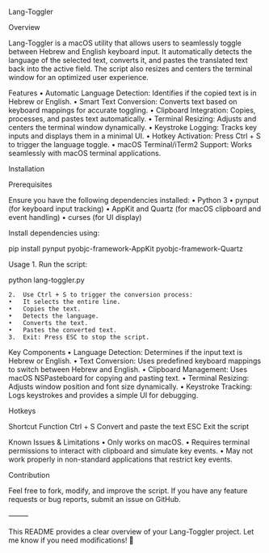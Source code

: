 Lang-Toggler

Overview

Lang-Toggler is a macOS utility that allows users to seamlessly toggle between Hebrew and English keyboard input. It automatically detects the language of the selected text, converts it, and pastes the translated text back into the active field. The script also resizes and centers the terminal window for an optimized user experience.

Features
	•	Automatic Language Detection: Identifies if the copied text is in Hebrew or English.
	•	Smart Text Conversion: Converts text based on keyboard mappings for accurate toggling.
	•	Clipboard Integration: Copies, processes, and pastes text automatically.
	•	Terminal Resizing: Adjusts and centers the terminal window dynamically.
	•	Keystroke Logging: Tracks key inputs and displays them in a minimal UI.
	•	Hotkey Activation: Press Ctrl + S to trigger the language toggle.
	•	macOS Terminal/iTerm2 Support: Works seamlessly with macOS terminal applications.

Installation

Prerequisites

Ensure you have the following dependencies installed:
	•	Python 3
	•	pynput (for keyboard input tracking)
	•	AppKit and Quartz (for macOS clipboard and event handling)
	•	curses (for UI display)

Install dependencies using:

pip install pynput pyobjc-framework-AppKit pyobjc-framework-Quartz

Usage
	1.	Run the script:

python lang-toggler.py


	2.	Use Ctrl + S to trigger the conversion process:
	•	It selects the entire line.
	•	Copies the text.
	•	Detects the language.
	•	Converts the text.
	•	Pastes the converted text.
	3.	Exit: Press ESC to stop the script.

Key Components
	•	Language Detection: Determines if the input text is Hebrew or English.
	•	Text Conversion: Uses predefined keyboard mappings to switch between Hebrew and English.
	•	Clipboard Management: Uses macOS NSPasteboard for copying and pasting text.
	•	Terminal Resizing: Adjusts window position and font size dynamically.
	•	Keystroke Tracking: Logs keystrokes and provides a simple UI for debugging.

Hotkeys

Shortcut	Function
Ctrl + S	Convert and paste the text
ESC	Exit the script

Known Issues & Limitations
	•	Only works on macOS.
	•	Requires terminal permissions to interact with clipboard and simulate key events.
	•	May not work properly in non-standard applications that restrict key events.

Contribution

Feel free to fork, modify, and improve the script. If you have any feature requests or bug reports, submit an issue on GitHub.

⸻

This README provides a clear overview of your Lang-Toggler project. Let me know if you need modifications! 🚀

